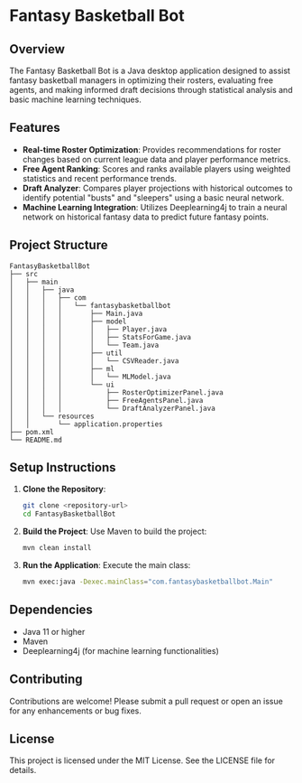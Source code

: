 # Fantasy Basketball Bot

## Overview
The Fantasy Basketball Bot is a Java desktop application designed to assist fantasy basketball managers in optimizing their rosters, evaluating free agents, and making informed draft decisions through statistical analysis and basic machine learning techniques.

## Features
- **Real-time Roster Optimization**: Provides recommendations for roster changes based on current league data and player performance metrics.
- **Free Agent Ranking**: Scores and ranks available players using weighted statistics and recent performance trends.
- **Draft Analyzer**: Compares player projections with historical outcomes to identify potential "busts" and "sleepers" using a basic neural network.
- **Machine Learning Integration**: Utilizes Deeplearning4j to train a neural network on historical fantasy data to predict future fantasy points.

## Project Structure
```
FantasyBasketballBot
├── src
│   ├── main
│   │   ├── java
│   │   │   ├── com
│   │   │   │   └── fantasybasketballbot
│   │   │   │       ├── Main.java
│   │   │   │       ├── model
│   │   │   │       │   ├── Player.java
│   │   │   │       │   ├── StatsForGame.java
│   │   │   │       │   └── Team.java
│   │   │   │       ├── util
│   │   │   │       │   └── CSVReader.java
│   │   │   │       ├── ml
│   │   │   │       │   └── MLModel.java
│   │   │   │       └── ui
│   │   │   │           ├── RosterOptimizerPanel.java
│   │   │   │           ├── FreeAgentsPanel.java
│   │   │   │           └── DraftAnalyzerPanel.java
│   │   └── resources
│   │       └── application.properties
├── pom.xml
└── README.md
```

## Setup Instructions
1. **Clone the Repository**: 
   ```bash
   git clone <repository-url>
   cd FantasyBasketballBot
   ```

2. **Build the Project**: 
   Use Maven to build the project:
   ```bash
   mvn clean install
   ```

3. **Run the Application**: 
   Execute the main class:
   ```bash
   mvn exec:java -Dexec.mainClass="com.fantasybasketballbot.Main"
   ```

## Dependencies
- Java 11 or higher
- Maven
- Deeplearning4j (for machine learning functionalities)

## Contributing
Contributions are welcome! Please submit a pull request or open an issue for any enhancements or bug fixes.

## License
This project is licensed under the MIT License. See the LICENSE file for details.